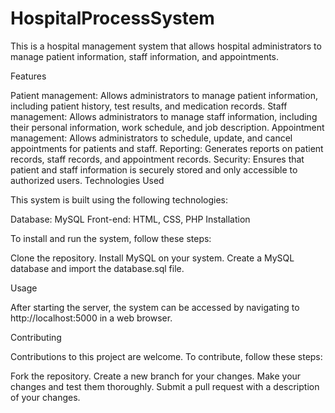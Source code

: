 # HospitalProcessSystem
 
This is a hospital management system that allows hospital administrators to manage patient information, staff information, and appointments.

Features

Patient management: Allows administrators to manage patient information, including patient history, test results, and medication records.
Staff management: Allows administrators to manage staff information, including their personal information, work schedule, and job description.
Appointment management: Allows administrators to schedule, update, and cancel appointments for patients and staff.
Reporting: Generates reports on patient records, staff records, and appointment records.
Security: Ensures that patient and staff information is securely stored and only accessible to authorized users.
Technologies Used

This system is built using the following technologies:

Database: MySQL
Front-end: HTML, CSS, PHP
Installation

To install and run the system, follow these steps:

Clone the repository.
Install  MySQL on your system.
Create a MySQL database and import the database.sql file.


Usage

After starting the server, the system can be accessed by navigating to http://localhost:5000 in a web browser.

Contributing

Contributions to this project are welcome. To contribute, follow these steps:

Fork the repository.
Create a new branch for your changes.
Make your changes and test them thoroughly.
Submit a pull request with a description of your changes.

